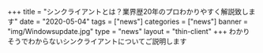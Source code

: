 +++
title = "シンクライアントとは？業界歴20年のプロわかりやすく解説致します"
date = "2020-05-04"
tags = ["news"]
categories = ["news"]
banner = "img/Windowsupdate.jpg"
type = "news"
layout = "thin-client"
+++
わかりそうでわからないシンクライアントについてご説明します
